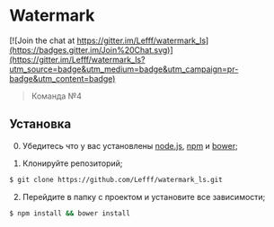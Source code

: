 # Watermark

[![Join the chat at https://gitter.im/Lefff/watermark_ls](https://badges.gitter.im/Join%20Chat.svg)](https://gitter.im/Lefff/watermark_ls?utm_source=badge&utm_medium=badge&utm_campaign=pr-badge&utm_content=badge)
> Команда №4

## Установка

0. Убедитесь что у вас установлены [node.js](http://nodejs.org/), [npm](http://npmjs.org/) и [bower](http://bower.io.);

1. Клонируйте репозиторий;

  ```sh
$ git clone https://github.com/Lefff/watermark_ls.git
  ```

2. Перейдите в папку с проектом и установите все зависимости;

  ```sh
  $ npm install && bower install
  ```

<!-- ## Использование

  ```sh
  #Запуск сборщика проекта (задача по умолчанию)
  $ gulp

  #Запуск локального сервера для разработки с отслеживанием изменений (browser sync)
  $ gulp servlive

  #Добавление путей bower зависимостей в проект
  $ gulp bowerdep

  #Компиляция JADE
  $ gulp jade

  #Компиляция SASS
  $ gulp sass
  ``` -->
